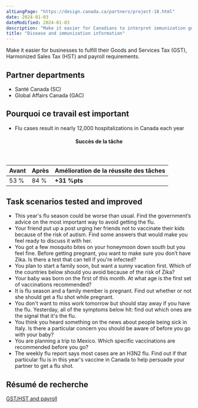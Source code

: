 ```yaml
---
altLangPage: "https://design.canada.ca/partners/project-18.html"
date: 2024-01-03
dateModified: 2024-01-03
description: "Make it easier for Canadians to interpret immunization guidelines."
title: "Disease and immunization information"
---
```

<p>Make it easier for businesses to fulfill their Goods and Services Tax (GST), Harmonized Sales Tax (HST) and payroll requirements.</p>
<h2>Partner departments</h2>
<ul>
  <li>Santé Canada (SC)</li>
  <li>Global Affairs Canada (GAC)</li>
</ul>
<h2>Pourquoi ce travail est important</h2>
<ul>
  <li>Flu cases result in nearly 12,000 hospitalizations in Canada each year</li>
</ul>
<div class="row mrgn-tp-lg mrgn-bttm-lg">
  <div class="col-md-8">
    <div class="panel panel-success">
      <header class="panel-heading">
        <h4 class="panel-title text-center">Succès de la tâche</h4>
      </header>
      <table class="table">
        <thead>
          <tr style="">
            <th scope="col" class="col-md-3">Avant</th>
            <th scope="col" class="col-md-3">Après</th>
            <th scope="col" class="col-md-6">Amélioration de la réussite des tâches</th>
          </tr>
        </thead>
        <tbody>
          <tr>
            <td class="table-smnum">53&nbsp;%</td>
            <td class="table-smnum">84&nbsp;%</td>
            <td class="table-smnum"><span class="text-success"><strong>+31&nbsp;%pts</strong></span></td>
          </tr>
        </tbody>
      </table>
    </div>
  </div>
</div>
<h2>Task scenarios tested and improved</h2>
<ul class="lst-spcd">
  <li>This year's flu season could be worse than usual. Find the government’s advice on the most important way to avoid getting the flu.</li>
  <li>Your friend put up a post urging her friends not to vaccinate their kids because of the risk of autism. Find some answers that would make you feel ready to discuss it with her.</li>
  <li>You got a few mosquito bites on your honeymoon down south but you feel fine. Before getting pregnant, you want to make sure you don’t have Zika. Is there a test that can tell if you're infected?</li>
  <li>You plan to start a family soon, but want a sunny vacation first. Which of the countries below should you avoid because of the risk of Zika?</li>
  <li>Your baby was born on the first of this month. At what age is the first set of vaccinations recommended?</li>
  <li>It is flu season and a family member is pregnant. Find out whether or not she should get a flu shot while pregnant.</li>
  <li>You don't want to miss work tomorrow but should stay away if you have the flu. Yesterday, all of the symptoms below hit: find out which ones are the signal that it's the flu.</li>
  <li>You think you heard something on the news about people being sick in Italy. Is there a particular concern you should be aware of before you go with your baby?</li>
  <li>You are planning a trip to Mexico. Which specific vaccinations are recommended before you go?</li>
  <li>The weekly flu report says most cases are an H3N2 flu. Find out if that particular flu is in this year's vaccine in Canada to help persuade your partner to get a flu shot.</li>
</ul>
<h2>Résumé de recherche</h2>
<p><a href="https://blogue.canada.ca/resumes-recherche/diseases-research-summary.html">GST/HST and payroll</a></p>
